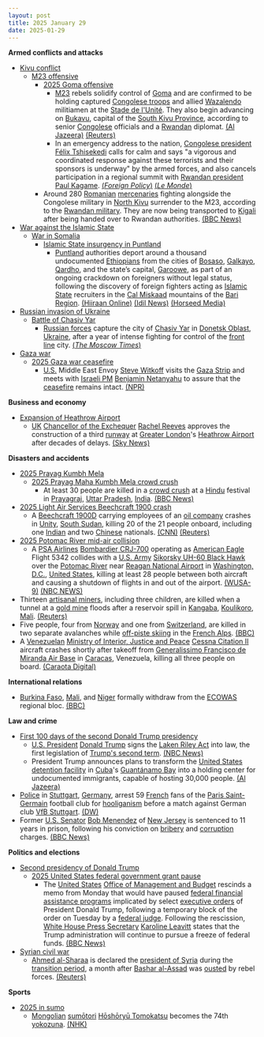```yaml
---
layout: post
title: 2025 January 29
date: 2025-01-29
---
```



**Armed conflicts and attacks**

* [Kivu conflict](https://en.wikipedia.org/wiki/Kivu_conflict "Kivu conflict")
  + [M23 offensive](https://en.wikipedia.org/wiki/M23_offensive_%282022%E2%80%93present%29 "M23 offensive (2022–present)")
    - [2025 Goma offensive](https://en.wikipedia.org/wiki/2025_Goma_offensive "2025 Goma offensive")
      * [M23](https://en.wikipedia.org/wiki/March_23_Movement "March 23 Movement") rebels solidify control of [Goma](https://en.wikipedia.org/wiki/Goma "Goma") and are confirmed to be holding captured [Congolese troops](https://en.wikipedia.org/wiki/Armed_Forces_of_the_Democratic_Republic_of_the_Congo "Armed Forces of the Democratic Republic of the Congo") and allied [Wazalendo](https://en.wikipedia.org/wiki/Wazalendo "Wazalendo") militiamen at the [Stade de l'Unité](https://en.wikipedia.org/wiki/Stade_de_l%27Unit%C3%A9 "Stade de l'Unité"). They also begin advancing on [Bukavu](https://en.wikipedia.org/wiki/Bukavu "Bukavu"), capital of the [South Kivu Province](https://en.wikipedia.org/wiki/South_Kivu "South Kivu"), according to senior [Congolese](https://en.wikipedia.org/wiki/Democratic_Republic_of_the_Congo "Democratic Republic of the Congo") officials and a [Rwandan](https://en.wikipedia.org/wiki/Rwanda "Rwanda") diplomat. [(Al Jazeera)](https://www.aljazeera.com/news/liveblog/2025/1/29/dr-congo-live-news-rwanda-backed-m23-rebels-tighten-grip-on-goma) [(Reuters)](https://www.reuters.com/world/africa/rwandas-kagame-says-he-agrees-with-us-need-ceasefire-congo-2025-01-29/)
      * In an emergency address to the nation, [Congolese president](https://en.wikipedia.org/wiki/President_of_the_Democratic_Republic_of_the_Congo "President of the Democratic Republic of the Congo") [Félix Tshisekedi](https://en.wikipedia.org/wiki/F%C3%A9lix_Tshisekedi "Félix Tshisekedi") calls for calm and says "a vigorous and coordinated response against these terrorists and their sponsors is underway" by the armed forces, and also cancels participation in a regional summit with [Rwandan president](https://en.wikipedia.org/wiki/List_of_presidents_of_Rwanda "List of presidents of Rwanda") [Paul Kagame](https://en.wikipedia.org/wiki/Paul_Kagame "Paul Kagame"). [(*Foreign Policy*)](https://foreignpolicy.com/2025/01/29/congo-rwanda-m23-rebels-goma-tshisekedi-kagame/) [(*Le Monde*)](https://www.lemonde.fr/en/international/article/2025/01/30/dr-congo-president-says-army-mounting-vigorous-response-to-m23-advance_6737579_4.html)
    - Around 280 [Romanian](https://en.wikipedia.org/wiki/Romanians "Romanians") [mercenaries](https://en.wikipedia.org/wiki/Mercenary "Mercenary") fighting alongside the Congolese military in [North Kivu](https://en.wikipedia.org/wiki/North_Kivu "North Kivu") surrender to the M23, according to the [Rwandan military](https://en.wikipedia.org/wiki/Rwandan_Defence_Force "Rwandan Defence Force"). They are now being transported to [Kigali](https://en.wikipedia.org/wiki/Kigali "Kigali") after being handed over to Rwandan authorities. [(BBC News)](https://www.bbc.co.uk/news/articles/cd0j4d7v229o)
* [War against the Islamic State](https://en.wikipedia.org/wiki/War_against_the_Islamic_State "War against the Islamic State")
  + [War in Somalia](https://en.wikipedia.org/wiki/Somali_Civil_War_%282009%E2%80%93present%29 "Somali Civil War (2009–present)")
    - [Islamic State insurgency in Puntland](https://en.wikipedia.org/wiki/Islamic_State_insurgency_in_Puntland "Islamic State insurgency in Puntland")
      * [Puntland](https://en.wikipedia.org/wiki/Puntland "Puntland") authorities deport around a thousand undocumented [Ethiopians](https://en.wikipedia.org/wiki/Ethiopians "Ethiopians") from the cities of [Bosaso](https://en.wikipedia.org/wiki/Bosaso "Bosaso"), [Galkayo](https://en.wikipedia.org/wiki/Galkayo "Galkayo"), [Qardho](https://en.wikipedia.org/wiki/Qardho "Qardho"), and the state’s capital, [Garoowe](https://en.wikipedia.org/wiki/Garoowe "Garoowe"), as part of an ongoing crackdown on foreigners without legal status, following the discovery of foreign fighters acting as [Islamic State](https://en.wikipedia.org/wiki/Islamic_State "Islamic State") recruiters in the [Cal Miskaad](https://en.wikipedia.org/wiki/Cal_Miskaad "Cal Miskaad") mountains of the [Bari Region](https://en.wikipedia.org/wiki/Bari_Region "Bari Region"). [(Hiiraan Online)](https://www.hiiraan.com/news4/2025/Jan/200008/puntland_deports_hundreds_of_undocumented_ethiopians_over_isis_recruitment_concerns.aspx) [(Idil News)](https://www.idilnews.com/puntland-oo-dib-ugu-celisay-dalkooda-boqolaal-itoobiyaan-ah/) [(Horseed Media)](https://horseedmedia.net/puntland-oo-masaafurisay-boqolaal-ajaaniib-ah-oo-sharci-darro-ku-joogay-deegaanadeeda/399908/)
* [Russian invasion of Ukraine](https://en.wikipedia.org/wiki/Russian_invasion_of_Ukraine "Russian invasion of Ukraine")
  + [Battle of Chasiv Yar](https://en.wikipedia.org/wiki/Battle_of_Chasiv_Yar "Battle of Chasiv Yar")
    - [Russian forces](https://en.wikipedia.org/wiki/Russian_Armed_Forces "Russian Armed Forces") capture the city of [Chasiv Yar](https://en.wikipedia.org/wiki/Chasiv_Yar "Chasiv Yar") in [Donetsk Oblast](https://en.wikipedia.org/wiki/Donetsk_Oblast "Donetsk Oblast"), [Ukraine](https://en.wikipedia.org/wiki/Ukraine "Ukraine"), after a year of intense fighting for control of the [front line](https://en.wikipedia.org/wiki/Front_line "Front line") city. [(*The Moscow Times*)](https://www.themoscowtimes.com/2025/01/29/chasiv-yar-falls-to-russian-forces-after-nearly-a-year-of-intense-fighting-a87781)
* [Gaza war](https://en.wikipedia.org/wiki/Gaza_war "Gaza war")
  + [2025 Gaza war ceasefire](https://en.wikipedia.org/wiki/2025_Gaza_war_ceasefire "2025 Gaza war ceasefire")
    - [U.S.](https://en.wikipedia.org/wiki/U.S. "U.S.") Middle East Envoy [Steve Witkoff](https://en.wikipedia.org/wiki/Steve_Witkoff "Steve Witkoff") visits the [Gaza Strip](https://en.wikipedia.org/wiki/Gaza_Strip "Gaza Strip") and meets with [Israeli PM](https://en.wikipedia.org/wiki/Prime_Minister_of_Israel "Prime Minister of Israel") [Benjamin Netanyahu](https://en.wikipedia.org/wiki/Benjamin_Netanyahu "Benjamin Netanyahu") to assure that the [ceasefire](https://en.wikipedia.org/wiki/Ceasefire "Ceasefire") remains intact. [(NPR)](https://www.npr.org/2025/01/29/nx-s1-5279178/us-mideast-envoy-steve-witkoff-gaza-israel-netanyahu)

**Business and economy**

* [Expansion of Heathrow Airport](https://en.wikipedia.org/wiki/Expansion_of_Heathrow_Airport "Expansion of Heathrow Airport")
  + [UK](https://en.wikipedia.org/wiki/United_Kingdom "United Kingdom") [Chancellor of the Exchequer](https://en.wikipedia.org/wiki/Chancellor_of_the_Exchequer "Chancellor of the Exchequer") [Rachel Reeves](https://en.wikipedia.org/wiki/Rachel_Reeves "Rachel Reeves") approves the construction of a third [runway](https://en.wikipedia.org/wiki/Runway "Runway") at [Greater London](https://en.wikipedia.org/wiki/Greater_London "Greater London")'s [Heathrow Airport](https://en.wikipedia.org/wiki/Heathrow_Airport "Heathrow Airport") after decades of delays. [(Sky News)](https://news.sky.com/story/chancellor-rachel-reeves-announces-backing-for-third-heathrow-runway-13298590)

**Disasters and accidents**

* [2025 Prayag Kumbh Mela](https://en.wikipedia.org/wiki/2025_Prayag_Kumbh_Mela "2025 Prayag Kumbh Mela")
  + [2025 Prayag Maha Kumbh Mela crowd crush](https://en.wikipedia.org/wiki/2025_Prayag_Maha_Kumbh_Mela_crowd_crush "2025 Prayag Maha Kumbh Mela crowd crush")
    - At least 30 people are killed in a [crowd crush](https://en.wikipedia.org/wiki/Crowd_crush "Crowd crush") at a [Hindu](https://en.wikipedia.org/wiki/Hinduism "Hinduism") festival in [Prayagraj](https://en.wikipedia.org/wiki/Prayagraj "Prayagraj"), [Uttar Pradesh](https://en.wikipedia.org/wiki/Uttar_Pradesh "Uttar Pradesh"), [India](https://en.wikipedia.org/wiki/India "India"). [(BBC News)](https://www.bbc.com/news/live/cgq07z0yexvt)
* [2025 Light Air Services Beechcraft 1900 crash](https://en.wikipedia.org/wiki/2025_Light_Air_Services_Beechcraft_1900_crash "2025 Light Air Services Beechcraft 1900 crash")
  + A [Beechcraft 1900D](https://en.wikipedia.org/wiki/Beechcraft_1900 "Beechcraft 1900") carrying employees of an [oil company](https://en.wikipedia.org/wiki/Petroleum_industry "Petroleum industry") crashes in [Unity](https://en.wikipedia.org/wiki/Unity_%28state%29 "Unity (state)"), [South Sudan](https://en.wikipedia.org/wiki/South_Sudan "South Sudan"), killing 20 of the 21 people onboard, including one [Indian](https://en.wikipedia.org/wiki/India "India") and two [Chinese](https://en.wikipedia.org/wiki/China "China") nationals. [(CNN)](https://www.cnn.com/2025/01/29/africa/south-sudan-plane-crash-intl/index.html) [(Reuters)](https://www.reuters.com/world/africa/plane-crash-south-sudans-unity-state-kills-18-uns-radio-miraya-reports-2025-01-29/)
* [2025 Potomac River mid-air collision](https://en.wikipedia.org/wiki/2025_Potomac_River_mid-air_collision "2025 Potomac River mid-air collision")
  + A [PSA Airlines](https://en.wikipedia.org/wiki/PSA_Airlines "PSA Airlines") [Bombardier CRJ-700](https://en.wikipedia.org/wiki/Bombardier_CRJ-700 "Bombardier CRJ-700") operating as [American Eagle](https://en.wikipedia.org/wiki/American_Eagle_%28airline_brand%29 "American Eagle (airline brand)") Flight 5342 collides with a [U.S. Army](https://en.wikipedia.org/wiki/United_States_Army "United States Army") [Sikorsky UH-60 Black Hawk](https://en.wikipedia.org/wiki/Sikorsky_UH-60_Black_Hawk "Sikorsky UH-60 Black Hawk") over the [Potomac River](https://en.wikipedia.org/wiki/Potomac_River "Potomac River") near [Reagan National Airport](https://en.wikipedia.org/wiki/Ronald_Reagan_Washington_National_Airport "Ronald Reagan Washington National Airport") in [Washington, D.C.](https://en.wikipedia.org/wiki/Washington%2C_D.C. "Washington, D.C."), [United States](https://en.wikipedia.org/wiki/United_States "United States"), killing at least 28 people between both aircraft and causing a shutdown of flights in and out of the airport. [(WUSA-9)](https://www.wusa9.com/article/travel/all-flights-halted-at-reagan-national-airport-due-to-plane-crash-potomac-river-dc/65-e2090f2d-0bca-4a4c-944c-215a6398a52d) [(NBC NEWS)](https://www.nbcnews.com/news/us-news/live-blog/live-updates-plane-crashes-potomac-river-collision-helicopter-reagan-n-rcna189942)
* Thirteen [artisanal miners](https://en.wikipedia.org/wiki/Artisanal_mining "Artisanal mining"), including three children, are killed when a tunnel at a [gold mine](https://en.wikipedia.org/wiki/Gold_mine "Gold mine") floods after a reservoir spill in [Kangaba](https://en.wikipedia.org/wiki/Kangaba_Cercle "Kangaba Cercle"), [Koulikoro](https://en.wikipedia.org/wiki/Koulikoro_Region "Koulikoro Region"), [Mali](https://en.wikipedia.org/wiki/Mali "Mali"). [(Reuters)](https://www.reuters.com/world/africa/mali-gold-mine-accident-kills-more-than-dozen-including-women-children-2025-02-01/)
* Five people, four from [Norway](https://en.wikipedia.org/wiki/Norway "Norway") and one from [Switzerland](https://en.wikipedia.org/wiki/Switzerland "Switzerland"), are killed in two separate avalanches while [off-piste skiing](https://en.wikipedia.org/wiki/Off-piste_skiing "Off-piste skiing") in the [French Alps](https://en.wikipedia.org/wiki/French_Alps "French Alps"). [(BBC)](https://www.bbc.com/news/articles/czep67j3w8do)
* A [Venezuelan](https://en.wikipedia.org/wiki/Venezuela "Venezuela") [Ministry of Interior, Justice and Peace](https://en.wikipedia.org/wiki/Ministry_of_Interior%2C_Justice_and_Peace_%28Venezuela%29 "Ministry of Interior, Justice and Peace (Venezuela)") [Cessna Citation II](https://en.wikipedia.org/wiki/Cessna_Citation_II "Cessna Citation II") aircraft crashes shortly after takeoff from [Generalissimo Francisco de Miranda Air Base](https://en.wikipedia.org/wiki/Generalissimo_Francisco_de_Miranda_Air_Base "Generalissimo Francisco de Miranda Air Base") in [Caracas](https://en.wikipedia.org/wiki/Caracas "Caracas"), Venezuela, killing all three people on board. [(Caraota Digital)](https://caraotadigital.net/venezuela/avioneta-se-estrello-en-el-sector-el-volcan-en-el-hatillo-habia-despegado-desde-la-carlota/)

**International relations**

* [Burkina Faso](https://en.wikipedia.org/wiki/Burkina_Faso "Burkina Faso"), [Mali](https://en.wikipedia.org/wiki/Mali "Mali"), and [Niger](https://en.wikipedia.org/wiki/Niger "Niger") formally withdraw from the [ECOWAS](https://en.wikipedia.org/wiki/ECOWAS "ECOWAS") regional bloc. [(BBC)](https://www.bbc.com/news/articles/c5yvd91j72eo)

**Law and crime**

* [First 100 days of the second Donald Trump presidency](https://en.wikipedia.org/wiki/First_100_days_of_the_second_Donald_Trump_presidency "First 100 days of the second Donald Trump presidency")
  + [U.S. President](https://en.wikipedia.org/wiki/President_of_the_United_States "President of the United States") [Donald Trump](https://en.wikipedia.org/wiki/Donald_Trump "Donald Trump") signs the [Laken Riley Act](https://en.wikipedia.org/wiki/Laken_Riley_Act "Laken Riley Act") into law, the first legislation of [Trump's second term](https://en.wikipedia.org/wiki/Second_presidency_of_Donald_Trump "Second presidency of Donald Trump"). [(NBC News)](https://www.nbcnews.com/news/amp/rcna188917)
  + President Trump announces plans to transform the [United States detention facility](https://en.wikipedia.org/wiki/Guantanamo_Bay_detention_camp "Guantanamo Bay detention camp") in [Cuba](https://en.wikipedia.org/wiki/Cuba "Cuba")'s [Guantánamo Bay](https://en.wikipedia.org/wiki/Guant%C3%A1namo_Bay "Guantánamo Bay") into a holding center for undocumented immigrants, capable of hosting 30,000 people. [(Al Jazeera)](https://www.aljazeera.com/news/2025/1/29/us-president-trump-to-transfer-undocumented-immigrants-to-guantanamo)
* [Police](https://en.wikipedia.org/wiki/Baden-W%C3%BCrttemberg_Police "Baden-Württemberg Police") in [Stuttgart](https://en.wikipedia.org/wiki/Stuttgart "Stuttgart"), [Germany](https://en.wikipedia.org/wiki/Germany "Germany"), arrest 59 [French](https://en.wikipedia.org/wiki/France "France") fans of the [Paris Saint-Germain](https://en.wikipedia.org/wiki/Paris_Saint-Germain "Paris Saint-Germain") football club for [hooliganism](https://en.wikipedia.org/wiki/Hooliganism "Hooliganism") before a match against German club [VfB Stuttgart](https://en.wikipedia.org/wiki/VfB_Stuttgart "VfB Stuttgart"). [(DW)](https://www.dw.com/en/germany-psg-fans-arrested-champions-league/a-71443613)
* Former [U.S. Senator](https://en.wikipedia.org/wiki/U.S._Senator "U.S. Senator") [Bob Menendez](https://en.wikipedia.org/wiki/Bob_Menendez "Bob Menendez") of [New Jersey](https://en.wikipedia.org/wiki/New_Jersey "New Jersey") is sentenced to 11 years in prison, following his conviction on [bribery](https://en.wikipedia.org/wiki/Bribery "Bribery") and [corruption](https://en.wikipedia.org/wiki/Corruption "Corruption") charges. [(BBC News)](https://www.bbc.com/news/articles/clyekv226l2o)

**Politics and elections**

* [Second presidency of Donald Trump](https://en.wikipedia.org/wiki/Second_presidency_of_Donald_Trump "Second presidency of Donald Trump")
  + [2025 United States federal government grant pause](https://en.wikipedia.org/wiki/2025_United_States_federal_government_grant_pause "2025 United States federal government grant pause")
    - The [United States](https://en.wikipedia.org/wiki/United_States "United States") [Office of Management and Budget](https://en.wikipedia.org/wiki/Office_of_Management_and_Budget "Office of Management and Budget") rescinds a memo from Monday that would have paused [federal financial assistance programs](https://en.wikipedia.org/wiki/Administration_of_federal_assistance_in_the_United_States "Administration of federal assistance in the United States") implicated by select [executive orders](https://en.wikipedia.org/wiki/Executive_orders "Executive orders") of President Donald Trump, following a temporary block of the order on Tuesday by a [federal judge](https://en.wikipedia.org/wiki/Loren_AliKhan "Loren AliKhan"). Following the rescission, [White House Press Secretary](https://en.wikipedia.org/wiki/White_House_Press_Secretary "White House Press Secretary") [Karoline Leavitt](https://en.wikipedia.org/wiki/Karoline_Leavitt "Karoline Leavitt") states that the Trump administration will continue to pursue a freeze of federal funds. [(BBC News)](https://www.bbc.com/news/articles/cyv48540n4po)
* [Syrian civil war](https://en.wikipedia.org/wiki/Syrian_civil_war "Syrian civil war")
  + [Ahmed al-Sharaa](https://en.wikipedia.org/wiki/Ahmed_al-Sharaa "Ahmed al-Sharaa") is declared the [president of Syria](https://en.wikipedia.org/wiki/President_of_Syria "President of Syria") during the [transition period](https://en.wikipedia.org/wiki/First_Syrian_transitional_government "First Syrian transitional government"), a month after [Bashar al-Assad](https://en.wikipedia.org/wiki/Bashar_al-Assad "Bashar al-Assad") was [ousted](https://en.wikipedia.org/wiki/Fall_of_the_Assad_regime "Fall of the Assad regime") by rebel forces. [(Reuters)](https://www.reuters.com/world/middle-east/syrias-leader-sharaa-named-president-transitional-period-state-news-agency-says-2025-01-29/)

**Sports**

* [2025 in sumo](https://en.wikipedia.org/wiki/2025_in_sumo "2025 in sumo")
  + [Mongolian](https://en.wikipedia.org/wiki/Mongolia "Mongolia") [sumōtori](https://en.wikipedia.org/wiki/Sum%C5%8Dtori "Sumōtori") [Hōshōryū Tomokatsu](https://en.wikipedia.org/wiki/H%C5%8Dsh%C5%8Dry%C5%AB_Tomokatsu "Hōshōryū Tomokatsu") becomes the 74th [yokozuna](https://en.wikipedia.org/wiki/Yokozuna "Yokozuna"). [(NHK)](https://www3.nhk.or.jp/news/html/20250129/k10014706251000.html)
